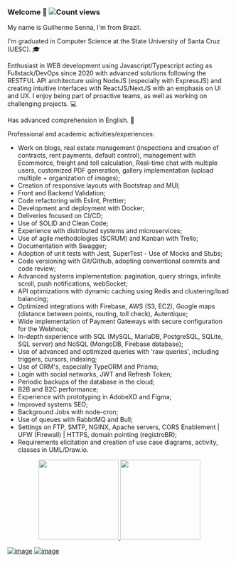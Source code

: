 ### Welcome 👋 ![Count views](https://komarev.com/ghpvc/?username=svvictorelias&color=blue&style=flat-square)

My name is Guilherme Senna, I'm from Brazil.

I'm graduated in Computer Science at the State University of Santa Cruz (UESC). 🎓

Enthusiast in WEB development using Javascript/Typescript acting as Fullstack/DevOps since 2020 with advanced solutions following the RESTFUL API architecture using NodeJS (especially with ExpressJS) and creating intuitive interfaces with ReactJS/NextJS with an emphasis on UI and UX. I enjoy being part of proactive teams, as well as working on challenging projects. :computer:

Has advanced comprehension in English. :thinking:

Professional and academic activities/experiences:

- Work on blogs, real estate management (inspections and creation of contracts, rent payments, default control), management with Ecommerce, freight and toll calculation, Real-time chat with multiple users, customized PDF generation, gallery implementation (upload multiple + organization of images);
- Creation of responsive layouts with Bootstrap and MUI;
- Front and Backend Validation;
- Code refactoring with Eslint, Prettier;
- Development and deployment with Docker;
- Deliveries focused on CI/CD;
- Use of SOLID and Clean Code;
- Experience with distributed systems and microservices;
- Use of agile methodologies (SCRUM) and Kanban with Trello;
- Documentation with Swagger;
- Adoption of unit tests with Jest, SuperTest - Use of Mocks and Stubs;
- Code versioning with Git/Github, adopting conventional commits and code review;
- Advanced systems implementation: pagination, query strings, infinite scroll, push notifications, webSocket;
- API optimizations with dynamic caching using Redis and clustering/load balancing;
- Optimized integrations with Firebase, AWS (S3, EC2), Google maps (distance between points, routing, toll check), Autentique;
- Wide implementation of Payment Gateways with secure configuration for the Webhook;
- In-depth experience with SQL (MySQL, MariaDB, PostgreSQL, SQLite, SQL server) and NoSQL (MongoDB, Firebase database);
- Use of advanced and optimized queries with 'raw queries', including triggers, cursors, indexing;
- Use of ORM's, especially TypeORM and Prisma;
- Login with social networks, JWT and Refresh Token;
- Periodic backups of the database in the cloud;
- B2B and B2C performance;
- Experience with prototyping in AdobeXD and Figma;
- Improved systems SEO;
- Background Jobs with node-cron;
- Use of queues with RabbitMQ and Bull;
- Settings on FTP, SMTP, NGINX, Apache servers, CORS Enablement | UFW (Firewall) | HTTPS, domain pointing (registroBR);
- Requirements elicitation and creation of use case diagrams, activity, classes in UML/Draw.io.

 
<p align="center">
<a href="https://github.com/GuilhermeSenna">
  <img height="180em" src="https://github-readme-stats-eight-theta.vercel.app/api?username=GuilhermeSenna&show_icons=true&theme=algolia&include_all_commits=true&count_private=true"/>
  <img height="180em" src="https://github-readme-stats-eight-theta.vercel.app/api/top-langs/?username=GuilhermeSenna&layout=compact&langs_count=8&theme=algolia"/>
</a>
</p>

[![image](https://img.shields.io/badge/LinkedIn-0077B5?style=for-the-badge&logo=linkedin&logoColor=white)](https://www.linkedin.com/in/guilherme-senna-2538561b8/)  [![image](https://img.shields.io/badge/Microsoft_Outlook-0078D4?style=for-the-badge&logo=microsoft-outlook&logoColor=white)](mailto:guilhermesenna_16@hotmail.com)
